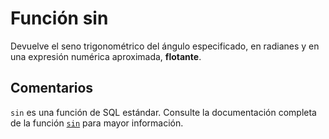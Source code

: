 ﻿---
SidebarGroup: "Funciones matemáticas"
Autogenerated: true
---

# Función  sin

Devuelve el seno trigonométrico del ángulo especificado, en radianes y en una expresión numérica aproximada, **flotante**.

## Comentarios 

`sin` es una función de SQL estándar. Consulte la documentación completa de la función [`sin`](https://learn.microsoft.com/es-es/sql/t-sql/functions/sin-transact-sql) para mayor información.
